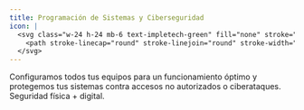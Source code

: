 ```yaml
---
title: Programación de Sistemas y Ciberseguridad
icon: |
  <svg class="w-24 h-24 mb-6 text-impletech-green" fill="none" stroke="currentColor" viewBox="0 0 24 24" xmlns="http://www.w3.org/2000/svg">
    <path stroke-linecap="round" stroke-linejoin="round" stroke-width="1.5" d="M15 10l4.872-3.248A1 1 0 0121 7.42v9.16a1 1 0 01-1.128.988L15 14m-5 4v2a2 2 0 002 2h4a2 2 0 002-2v-2M3 8V6a2 2 0 012-2h4l2-2h4a2 2 0 012 2v2M3 8a2 2 0 01-2-2v-2a2 2 0 012-2h4.586a1 1 0 01.707.293l3.414 3.414A1 1 0 0013.414 10H15"></path>
  </svg>
---
```

Configuramos todos tus equipos para un funcionamiento óptimo y protegemos tus sistemas contra accesos no autorizados o ciberataques. Seguridad física + digital.